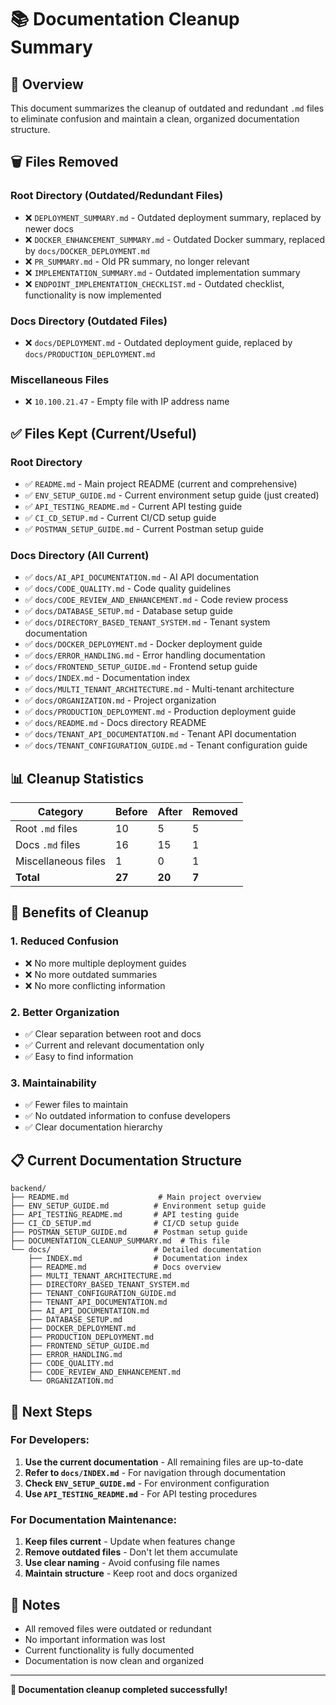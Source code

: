 # 📚 Documentation Cleanup Summary

## 🎯 **Overview**

This document summarizes the cleanup of outdated and redundant `.md` files to eliminate confusion and maintain a clean, organized documentation structure.

## 🗑️ **Files Removed**

### **Root Directory (Outdated/Redundant Files)**
- ❌ `DEPLOYMENT_SUMMARY.md` - Outdated deployment summary, replaced by newer docs
- ❌ `DOCKER_ENHANCEMENT_SUMMARY.md` - Outdated Docker summary, replaced by `docs/DOCKER_DEPLOYMENT.md`
- ❌ `PR_SUMMARY.md` - Old PR summary, no longer relevant
- ❌ `IMPLEMENTATION_SUMMARY.md` - Outdated implementation summary
- ❌ `ENDPOINT_IMPLEMENTATION_CHECKLIST.md` - Outdated checklist, functionality is now implemented

### **Docs Directory (Outdated Files)**
- ❌ `docs/DEPLOYMENT.md` - Outdated deployment guide, replaced by `docs/PRODUCTION_DEPLOYMENT.md`

### **Miscellaneous Files**
- ❌ `10.100.21.47` - Empty file with IP address name

## ✅ **Files Kept (Current/Useful)**

### **Root Directory**
- ✅ `README.md` - Main project README (current and comprehensive)
- ✅ `ENV_SETUP_GUIDE.md` - Current environment setup guide (just created)
- ✅ `API_TESTING_README.md` - Current API testing guide
- ✅ `CI_CD_SETUP.md` - Current CI/CD setup guide
- ✅ `POSTMAN_SETUP_GUIDE.md` - Current Postman setup guide

### **Docs Directory (All Current)**
- ✅ `docs/AI_API_DOCUMENTATION.md` - AI API documentation
- ✅ `docs/CODE_QUALITY.md` - Code quality guidelines
- ✅ `docs/CODE_REVIEW_AND_ENHANCEMENT.md` - Code review process
- ✅ `docs/DATABASE_SETUP.md` - Database setup guide
- ✅ `docs/DIRECTORY_BASED_TENANT_SYSTEM.md` - Tenant system documentation
- ✅ `docs/DOCKER_DEPLOYMENT.md` - Docker deployment guide
- ✅ `docs/ERROR_HANDLING.md` - Error handling documentation
- ✅ `docs/FRONTEND_SETUP_GUIDE.md` - Frontend setup guide
- ✅ `docs/INDEX.md` - Documentation index
- ✅ `docs/MULTI_TENANT_ARCHITECTURE.md` - Multi-tenant architecture
- ✅ `docs/ORGANIZATION.md` - Project organization
- ✅ `docs/PRODUCTION_DEPLOYMENT.md` - Production deployment guide
- ✅ `docs/README.md` - Docs directory README
- ✅ `docs/TENANT_API_DOCUMENTATION.md` - Tenant API documentation
- ✅ `docs/TENANT_CONFIGURATION_GUIDE.md` - Tenant configuration guide

## 📊 **Cleanup Statistics**

| Category | Before | After | Removed |
|----------|--------|-------|---------|
| Root `.md` files | 10 | 5 | 5 |
| Docs `.md` files | 16 | 15 | 1 |
| Miscellaneous files | 1 | 0 | 1 |
| **Total** | **27** | **20** | **7** |

## 🎯 **Benefits of Cleanup**

### **1. Reduced Confusion**
- ❌ No more multiple deployment guides
- ❌ No more outdated summaries
- ❌ No more conflicting information

### **2. Better Organization**
- ✅ Clear separation between root and docs
- ✅ Current and relevant documentation only
- ✅ Easy to find information

### **3. Maintainability**
- ✅ Fewer files to maintain
- ✅ No outdated information to confuse developers
- ✅ Clear documentation hierarchy

## 📋 **Current Documentation Structure**

```
backend/
├── README.md                    # Main project overview
├── ENV_SETUP_GUIDE.md          # Environment setup guide
├── API_TESTING_README.md       # API testing guide
├── CI_CD_SETUP.md              # CI/CD setup guide
├── POSTMAN_SETUP_GUIDE.md      # Postman setup guide
├── DOCUMENTATION_CLEANUP_SUMMARY.md  # This file
└── docs/                       # Detailed documentation
    ├── INDEX.md                # Documentation index
    ├── README.md               # Docs overview
    ├── MULTI_TENANT_ARCHITECTURE.md
    ├── DIRECTORY_BASED_TENANT_SYSTEM.md
    ├── TENANT_CONFIGURATION_GUIDE.md
    ├── TENANT_API_DOCUMENTATION.md
    ├── AI_API_DOCUMENTATION.md
    ├── DATABASE_SETUP.md
    ├── DOCKER_DEPLOYMENT.md
    ├── PRODUCTION_DEPLOYMENT.md
    ├── FRONTEND_SETUP_GUIDE.md
    ├── ERROR_HANDLING.md
    ├── CODE_QUALITY.md
    ├── CODE_REVIEW_AND_ENHANCEMENT.md
    └── ORGANIZATION.md
```

## 🚀 **Next Steps**

### **For Developers:**
1. **Use the current documentation** - All remaining files are up-to-date
2. **Refer to `docs/INDEX.md`** - For navigation through documentation
3. **Check `ENV_SETUP_GUIDE.md`** - For environment configuration
4. **Use `API_TESTING_README.md`** - For API testing procedures

### **For Documentation Maintenance:**
1. **Keep files current** - Update when features change
2. **Remove outdated files** - Don't let them accumulate
3. **Use clear naming** - Avoid confusing file names
4. **Maintain structure** - Keep root and docs organized

## 📝 **Notes**

- All removed files were outdated or redundant
- No important information was lost
- Current functionality is fully documented
- Documentation is now clean and organized

---

**🎉 Documentation cleanup completed successfully!** 